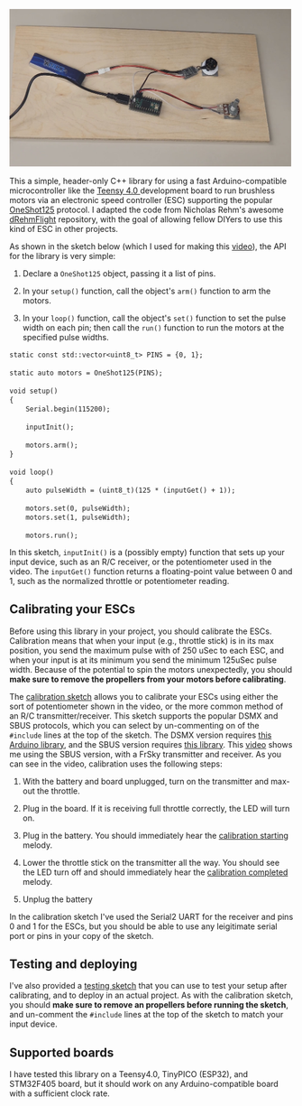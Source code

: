 <a href="https://www.youtube.com/watch?v=b7x2g3awrsw"><img src="screenshot.jpg" width=500></a>

This a simple, header-only C++ library for using a fast Arduino-compatible
microcontroller like the [Teensy 4.0 ](https://www.pjrc.com/store/teensy40.html) 
development board to run brushless motors via an electronic speed
controller (ESC) supporting the popular
[OneShot125](https://oscarliang.com/oneshot125-esc-quadcopter-fpv/) protocol.  I adapted the code from
Nicholas Rehm's awesome
[dRehmFlight](https://github.com/nickrehm/dRehmFlight) repository, with the goal of allowing
fellow DIYers to use this kind of ESC in other projects.

As shown in the sketch below (which I used for making this
[video](https://www.youtube.com/watch?v=b7x2g3awrsw)), 
the API for the library is very simple: 

1. Declare a ```OneShot125``` object, passing it a list of pins.

2. In your ```setup()``` function, call the object's ```arm()``` function to
arm the motors.

3. In your ```loop()``` function, call the object's ```set()``` function to set the pulse
width on each pin; then call the ```run()``` function to run the motors at the specified
pulse widths.

```
static const std::vector<uint8_t> PINS = {0, 1};

static auto motors = OneShot125(PINS);

void setup() 
{
    Serial.begin(115200);

    inputInit();

    motors.arm(); 
}

void loop() 
{
    auto pulseWidth = (uint8_t)(125 * (inputGet() + 1));

    motors.set(0, pulseWidth);
    motors.set(1, pulseWidth);

    motors.run();
```

In this sketch, ```inputInit()``` is a (possibly empty) function that sets up
your input device, such as an R/C receiver, or the potentiometer used in the
video.  The ```inputGet()``` function returns a floating-point value between 0
and 1, such as the normalized throttle or potentiometer reading.

## Calibrating your ESCs

Before using this library in your project, you should 
calibrate the ESCs.  Calibration means that when your input (e.g., throttle
stick) is in its max position, you send the maximum pulse with of 250 uSec to
each ESC, and when your input is at its minimum you send the minimum 125uSec
pulse width.  Because of the potential to spin the motors unexpectedly, you
should <b>make sure to remove the propellers from your motors before calibrating</b>.

The [calibration sketch](/examples/Calibrate/Calibrate.ino)
allows you to calibrate your ESCs using either the
sort of potentiometer shown in the video, or the more common method of an R/C
transmitter/receiver. This sketch supports the popular DSMX and SBUS protocols,
which you can select by un-commenting on of the ```#include``` lines at the top of the
sketch.  The DSMX version requires 
[this Arduino library](https://github.com/simondlevy/DSMRX),
and the SBUS version requires 
[this library](https://github.com/bolderflight/sbus).  This 
[video](https://youtu.be/kbhQ4j4VNBA)
shows me using the SBUS version, with a FrSky transmitter and receiver.
As you can see in the video, calibration uses the following steps:

1. With the battery and board unplugged, turn on the transmitter and
max-out the throttle.

2. Plug in the board.  If it is receiving full throttle correctly,
the LED will turn on.

3. Plug in the battery.  You should immediately hear the 
[calibration starting](https://simondlevy.academic.wlu.edu/files/2023/12/esc_calibration1.mp3)
melody.

4. Lower the throttle stick on the transmitter all the way. You should see the
LED turn off and should immediately hear the [calibration
completed](https://simondlevy.academic.wlu.edu/files/2023/12/esc_calibration2.mp3)
melody.

5. Unplug the battery

In the calibration sketch I've used the Serial2 UART for the receiver and
pins 0 and 1 for the ESCs, but you should be able to use any leigitimate
serial port or pins in your copy of the sketch.


## Testing and deploying

I've also provided a [testing sketch](examples/Calibrate/Calibrate.ino) that
you can use to test your setup after calibrating, and to deploy in an actual
project.  As with the calibration sketch, you should <b>make sure to remove an
propellers before running the sketch</b>, and un-comment the 
```#include``` lines at the top of the sketch to match your input device.

## Supported boards

I have tested this library on a Teensy4.0, TinyPICO (ESP32), and STM32F405 board,
but it should work on any Arduino-compatible board with a sufficient clock rate.
